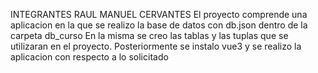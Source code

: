 INTEGRANTES
RAUL MANUEL CERVANTES
El proyecto comprende una aplicacion en la que se realizo la base de datos con db.json dentro de la carpeta db_curso
En la misma se creo las tablas y las tuplas que se utilizaran en el proyecto.
Posteriormente se instalo vue3 y se realizo la aplicacion con respecto a lo solicitado